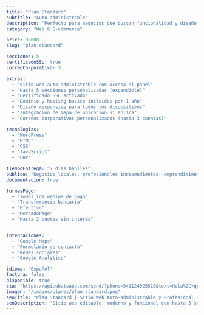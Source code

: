 ```yaml
---
title: "Plan Standard"
subtitle: "Auto-administrable"
description: "Perfecto para negocios que buscan funcionalidad y diseño profesional."
category: "Web & E-commerce"

price: 98000
slug: "plan-standard"

secciones: 5
certificadoSSL: true
correoCorporativo: 3

extras:
  - "Sitio web auto-administrable con acceso al panel"
  - "Hasta 5 secciones personalizadas (expandible)"
  - "Certificado SSL activado"
  - "Dominio y hosting básico incluidos por 1 año"
  - "Diseño responsive para todos los dispositivos"
  - "Integración de mapa de ubicación si aplica"
  - "Correos corporativos personalizados (hasta 3 cuentas)"

tecnologias:
  - "WordPress"
  - "HTML"
  - "CSS"
  - "JavaScript"
  - "PHP"

tiempoEntrega: "7 días hábiles"
publico: "Negocios locales, profesionales independientes, emprendimientos que requieren presencia funcional y editable"
documentacion: true

formasPago:
  - "Todos los medios de pago"
  - "Transferencia bancaria"
  - "Efectivo"
  - "MercadoPago"
  - "Hasta 2 cuotas sin interés"


integraciones:
  - "Google Maps"
  - "Formulario de contacto"
  - "Redes sociales"
  - "Google Analytics"

idioma: "Español"
factura: false
disponible: true
cta: "https://api.whatsapp.com/send/?phone=541124025510&text=Hola%2C+quiero+consultar+por+el+servicio+de+Plan+Standard&type=phone_number&app_absent=0"
imagen: "/images/planes/plan-standard.png"
seoTitle: "Plan Standard | Sitio Web Auto-administrable y Profesional - Pixelar Studio"
seoDescription: "Sitio web editable, moderno y funcional con hasta 5 secciones, dominio y hosting incluidos, diseño responsive y correos corporativos."
---
```

